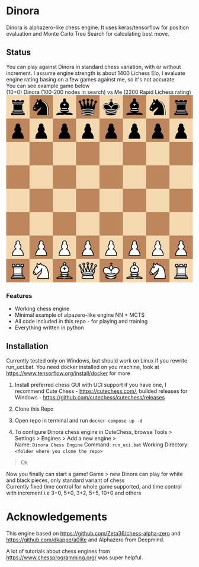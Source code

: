 # Dinora

Dinora is alphazero-like chess engine. It uses 
keras/tensorflow for position evaluation and Monte Carlo Tree Search for 
calculating best move.

## Status
You can play against Dinora in standard chess variation, with or without increment.
I assume engine strength is about 1400 Lichess Elo, I evaluate engine rating 
basing on a few games against me, so it's not accurate.  
You can see example game below  
(10+0) Dinora (100-200 nodes in search) vs Me (2200 Rapid Lichess rating)  
![Chess game](https://github.com/saegl/dinora/raw/master/assets/gif/gfychess-example.gif "Chess Game with Dinora engine")


### Features
- Working chess engine
- Minimal example of alpazero-like engine NN + MCTS
- All code included in this repo - for playing and training
- Everything written in python

## Installation

Currently tested only on Windows, but should work on Linux if you rewrite run_uci.bat.
You need docker installed on you machine, look at https://www.tensorflow.org/install/docker for more

1. Install preferred chess GUI with UCI support if you have one, 
I recommend Cute Chess - https://cutechess.com/, builded releases for Windows - 
https://github.com/cutechess/cutechess/releases

2. Clone this Repo
3. Open repo in terminal and run `docker-compose up -d`
4. To configure Dinora chess engine in CuteChess, browse
Tools > Settings > Engines > Add a new engine >  
Name: `Dinora Chess Engine` 
Command: `run_uci.bat`
Working Directory: `<folder where you clone the repo>`  
> Ok

Now you finally can start a game!
Game > new
Dinora can play for white and black pieces, only standard variant of chess  
Currently fixed time control for whole game supported, and time control with increment i.e
3+0, 5+0, 3+2, 5+5, 10+0 and others


# Acknowledgements

This engine based on https://github.com/Zeta36/chess-alpha-zero and 
https://github.com/dkappe/a0lite and Alphazero from Deepmind.

A lot of tutorials about chess engines from https://www.chessprogramming.org/ was super helpful.

